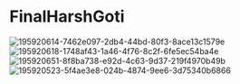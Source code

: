 # FinalHarshGoti
![195920614-7462e097-2db4-44bd-80f3-8ace13c1579e](https://user-images.githubusercontent.com/75650522/197411510-a4940aff-1883-40d0-8d9c-21e0d018eefe.png)
![195920618-1748af43-1a46-4f76-8c2f-6fe5ec54ba4e](https://user-images.githubusercontent.com/75650522/197411517-0ef44fe2-d2d9-4776-b493-6c39a53ac9d5.png)
![195920651-8f8ba738-e92d-4c63-9d37-219f4970b49b](https://user-images.githubusercontent.com/75650522/197411520-8ec24646-f71e-4d91-86a1-ce989d13205e.png)
![195920523-5f4ae3e8-024b-4874-9ee6-3d75340b6866](https://user-images.githubusercontent.com/75650522/197411523-7eb97ef5-5371-4652-aa68-20cecda3f878.png)
